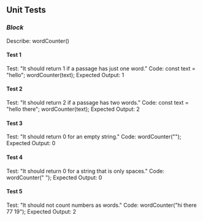 ## **Unit Tests**

### **_Block_**

Describe: wordCounter()

#### **Test 1**

Test: "It should return 1 if a passage has just one word."
Code:
const text = "hello";
wordCounter(text);
Expected Output: 1

#### **Test 2**

Test: "It should return 2 if a passage has two words."
Code:
const text = "hello there";
wordCounter(text);
Expected Output: 2

#### **Test 3**

Test: "It should return 0 for an empty string."
Code:
wordCounter("");
Expected Output: 0

#### **Test 4**

Test: "It should return 0 for a string that is only spaces."
Code: wordCounter(" ");
Expected Output: 0

#### **Test 5**

Test: "It should not count numbers as words."
Code: wordCounter("hi there 77 19");
Expected Output: 2

